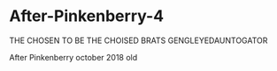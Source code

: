 # After-Pinkenberry-4

THE CHOSEN TO BE THE CHOISED BRATS GENGLEYEDAUNTOGATOR

After Pinkenberry october 2018 old
